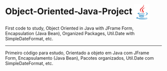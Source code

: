 # Object-Oriented-Java-Project <img align="center" alt="mateusayres-Java" height="50" width="50" src="https://raw.githubusercontent.com/devicons/devicon/master/icons/java/java-original.svg">

First code to study, Object Oriented in Java with JFrame Form, Encapsulation (Java Bean), Organized Packages, Util.Date with SimpleDateFormat, etc.

**********************************************

Primeiro código para estudo, Orientado a objeto em Java com JFrame Form, Encapsulamento (Java Bean), Pacotes organizados, Util.Date com SimpleDateFormat, etc.
